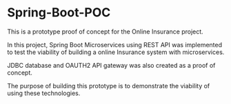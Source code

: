 # Spring-Boot-POC

This is a prototype proof of concept for the Online Insurance project.

In this project, Spring Boot Microservices using REST API was implemented to test the viability of building a online Insurance system with microservices.

JDBC database and OAUTH2 API gateway was also created as a proof of concept.

The purpose of building this prototype is to demonstrate the viability of using these technologies.
